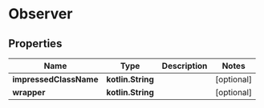
# Observer

## Properties
Name | Type | Description | Notes
------------ | ------------- | ------------- | -------------
**impressedClassName** | **kotlin.String** |  |  [optional]
**wrapper** | **kotlin.String** |  |  [optional]



